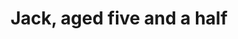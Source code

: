 ---
title: Jack, aged five and a half
playwright: Jake Leonard
student_written: true
season: UNCUT
season_sort: 75
period: Autumn
venue:
  - New Theatre Studio A
date_start: 2012-12-03
date_end: 2012-12-04
comment: Think Matt Miller directed this
assets:
  - type: poster
    image: jack_aged_five_and_a_half_poster.jpg
---